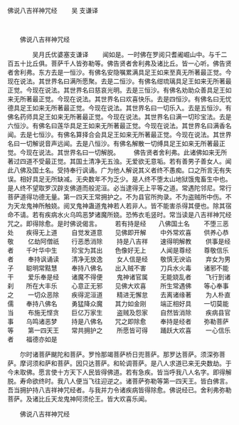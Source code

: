   佛说八吉祥神咒经
                        　　吴 支谦译

                        
        　      


　　佛说八吉祥神咒经

　　　　吴月氏优婆塞支谦译
　　闻如是。一时佛在罗阅只耆阇崛山中。与千二百五十比丘俱。菩萨千人皆弥勒等。佛告贤者舍利弗及诸比丘。皆一心听。佛告贤者舍利弗。东方去是一恒沙。有佛名安隐嘱累满具足王如来至真无所著最正觉。今现在说法。其世界名曰满所愿聚。去是二恒沙。有佛名绀琉璃具足王如来无所著最正觉。今现在说法。其世界名曰慈哀光明。去是三恒沙。有佛名劝助众善具足王如来无所著最正觉。今现在说法。其世界名曰欢喜快乐。去是四恒沙。有佛名曰无忧德具足王如来无所著最正觉。今现在说法。其世界名曰一切乐入。去是五恒沙。有佛名药师具足王如来无所著最正觉。今现在说法。其世界名曰满一切珍宝法。去是六恒沙。有佛名曰莲华具足王如来无所著最正觉。今现在说法。其世界名曰满香名闻。去是七恒沙。有佛名算择合会具足王如来无所著最正觉。今现在说法。其世界名曰一切解说音声远闻。去是八恒沙。有佛名解散一切缚具足王如来无所著最正觉。今现在说法。其世界名曰一切解脱。
　　佛告贤者舍利弗。此诸佛如来无所著过四道不受最正觉。其国土清净无五浊。无爱欲无意垢。若有善男子善女人。闻此八佛及国土名。受持奉行讽诵。广为他人解说其义者终不愚痴。口之所言无有失误。相好具足无所缺减。无央数年不为乏少。是人终不堕太山地狱饿鬼畜生中也。是人终不望取罗汉辟支佛道而般泥洹。必当逮得无上平等之道。常遇陀邻尼。常行菩萨道得功德无量。第一四天王常拥护之。不为县官所拘录。不为盗贼所中伤。不为天龙鬼神所触娆。阅叉鬼神蛊道鬼神若人若非人。皆不能害杀得其便也。除其宿命不请。若有疾病水火乌鸣恶梦诸魔所娆。恐怖衣毛竖时。常当读是八吉祥神咒经咒之。即得除愈。是时佛说偈言。
　　若有持是经　　八佛国土名
　　不堕三恶处　　疾得无上道
　　自觉发道意　　见佛即开解
　　中外常欢喜　　供养心恭敬
　　亿劫阿僧祇　　行恶悉消除
　　持是八吉祥　　速得明解教
　　供事是经者　　千叶华中生
　　珍宝为其出　　色像好无上
　　人闻是尊经　　尊敬信乐者
　　奉持讽诵读　　清净无放逸
　　女人信是经　　敬慎无谀谄
　　弃女为男子　　聪明常黠慧
　　奉持八佛名　　出入贼不害
　　刀兵水火毒　　诸邪不能干
　　爱乐奉是经　　诸魔不得便
　　鬼神诸官属　　无能娆乱者
　　飞行到诸刹　　所在大丰乐
　　心意正无邪　　见佛大欢喜
　　所生常遇佛　　等心奉事之
　　一切众恶除　　疾得泥洹道
　　精进无懈怠　　去离诸缘著
　　为人朴直儒　　奉持八佛名
　　勇猛降众魔　　其力如金刚
　　端正相好具　　一切莫能当
　　布施无悭贪　　巨亿万家生
　　盗贼及怨家　　自然皆消除
　　疾病县官事　　乌鸣诸恶梦
　　持是八佛名　　咒之即除愈
　　奉持是经者　　弥勒菩萨等
　　第一四天王　　常共拥护之
　　所愿皆可得　　踊跃大欢喜
　　一心信乐者　　福德亦如是

　　尔时诸菩萨颰陀和菩萨。罗怜那竭菩萨桥日兜菩萨。那罗达菩萨。须深弥菩萨。摩诃须和萨和菩萨。因只达菩萨。和轮调菩萨。是八人求道已来无央数劫。于今未取佛。愿言使十方天下人民皆得佛道。若有急疾。皆当呼我八人名字。即得解脱。寿命欲终时。我八人便当飞往迎逆之。诸菩萨弥勒等第一四天王。皆白佛言。吾当拥护持八吉祥神咒经者。与我并力令诸疾病皆得除愈。佛说经已。舍利弗弥勒菩萨。及诸比丘天龙鬼神阿须伦王。皆大欢喜乐闻。

　　佛说八吉祥神咒经


